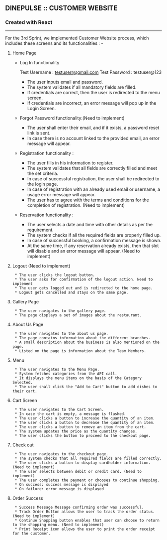 ## DINEPULSE :: CUSTOMER WEBSITE
### Created with React
------------------------------------------------------------------------------------------------------

For the 3rd Sprint, we implemented Customer Website process, which includes these screens and its functionalities : -

1. Home Page

	- Log In functionality
	
		Test Username : testuserr@gmail.com 
		Test Password : testuser@123
	
		* The user inputs email and password.
		* The system validates if all mandatory fields are filled.
		* If credentials are correct, then the user is redirected to the menu screen.
		* If credentials are incorrect, an error message will pop up in the Login Screen.
				
	- Forgot Password functionality:(Need to implement)
		
		* The user shall enter their email, and if it exists, a password reset link is sent.
		* In case there is no account linked to the provided email, an error message will appear.

	- Registration functionality :
		
		* The user fills in his information to register.
		* The system validates that all fields are correctly filled and meet the set criteria.
		* In case of successful registration, the user shall be redirected to the login page.
		* In case of registration with an already used email or username, a usage error message will appear.
		* The user has to agree with the terms and conditions for the completion of registration. (Need to implement)

	- Reservation functionality :
		
		* The user selects a date and time with other details as per the requirement.
		* The system checks if all the required fields are properly filled up.
		* In case of successful booking, a confirmation message is shown.
		* At the same time, if any reservation already exists, then that slot will disable and an error message will appear. (Need to implement)

2. Logout (Need to implement)

		* The user clicks the logout button.
		* The user asks for confirmation of the logout action. Need to implement
		* The user gets logged out and is redirected to the home page.
		* Logout gets cancelled and stays on the same page.

3. Gallery Page

		* The user navigates to the gallery page.
		* The page displays a set of images about the restaurant.

4. About Us Page

		* The user navigates to the about us page.
		* The page contains information about the different branches.
		* A small description about the business is also mentioned on the page.
		* Listed on the page is information about the Team Members.

5. Menu

		* The user navigates to the Menu Page.
		* System fetches categories from the API call.
		* It displays the menu items on the basis of the Category Selected.
		* The user shall click the "Add to Cart" button to add dishes to their cart.

6. Cart Screen

		* The user navigates to the Cart Screen.
		* In case the cart is empty, a message is flashed.
		* The user clicks a button to increase the quantity of an item.
		* The user clicks a button to decrease the quantity of an item.
		* The user clicks a button to remove an item from the cart.
		* The system updates the price as the quantity changes.
		* The user clicks the button to proceed to the checkout page.

7. Check out

		* The user navigates to the checkout page.
		* The system checks that all required fields are filled correctly.
		* The user clicks a button to display cardholder information. (Need to implement)
		* The user selects between debit or credit card. (Need to implement)
		* The user completes the payment or chooses to continue shopping.
		* On success: success message is displayed
		* On failure: error message is displayed

8. Order Success

		* Success Message Message confirming order was successful.
		* Track Order Button allows the user to track the order status. (Need to implement)
		* Continue Shopping button enables that user can choose to return to the shopping menu. (Need to implement)
		* Print Receipt icon allows the user to print the order receipt for the customer.
